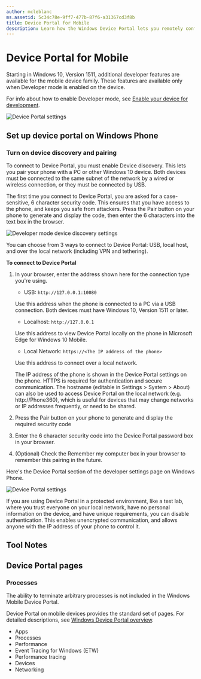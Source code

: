 ```yaml
---
author: mcleblanc
ms.assetid: 5c34c78e-9ff7-477b-87f6-a31367cd3f8b
title: Device Portal for Mobile
description: Learn how the Windows Device Portal lets you remotely configure and manage your mobile device.
---
```

# Device Portal for Mobile

Starting in Windows 10, Version 1511, additional developer features are available for the mobile device family. These features are available only when Developer mode is enabled on the device.

For info about how to enable Developer mode, see [Enable your device for development](../get-started/enable-your-device-for-development.md).

![Device Portal settings](images/device-portal/mob-dev-mode-options.png)

## Set up device portal on Windows Phone

### Turn on device discovery and pairing

To connect to Device Portal, you must enable Device discovery. This lets you pair your phone with a PC or other Windows 10 device. Both devices must be connected to the same subnet of the network by a wired or wireless connection, or they must be connected by USB.

The first time you connect to Device Portal, you are asked for a case-sensitive, 6 character security code. This ensures that you have access to the phone, and keeps you safe from attackers. Press the Pair button on your phone to generate and display the code, then enter the 6 characters into the text box in the browser.

![Developer mode device discovery settings](images/device-portal/mob-dev-mode-pairing.png)

You can choose from 3 ways to connect to Device Portal: USB, local host, and over the local network (including VPN and tethering).

**To connect to Device Portal**

1. In your browser, enter the address shown here for the connection type you're using.

    - USB: `http://127.0.0.1:10080`

    Use this address when the phone is connected to a PC via a USB connection. Both devices must have Windows 10, Version 1511 or later.
    
    - Localhost: `http://127.0.0.1`

    Use this address to view Device Portal locally on the phone in Microsoft Edge for Windows 10 Mobile.
    
    - Local Network: `https://<The IP address of the phone>`

    Use this address to connect over a local network.

    The IP address of the phone is shown in the Device Portal settings on the phone. HTTPS is required for authentication and secure communication. The hostname (editable in Settings > System > About) can also be used to access Device Portal on the local network (e.g. http://Phone360), which is useful for devices that may change networks or IP addresses frequently, or need to be shared. 

2. Press the Pair button on your phone to generate and display the required security code

3. Enter the 6 character security code into the Device Portal password box in your browser.

4. (Optional) Check the Remember my computer box in your browser to remember this pairing in the future.

Here's the Device Portal section of the developer settings page on Windows Phone.

![Device Portal settings](images/device-portal/mob-dev-mode-portal.png)

If you are using Device Portal in a protected environment, like a test lab, where you trust everyone on your local network, have no personal information on the device, and have unique requirements, you can disable authentication. This enables unencrypted communication, and allows anyone with the IP address of your phone to control it.

## Tool Notes

## Device Portal pages
### Processes

The ability to terminate arbitrary processes is not included in the Windows Mobile Device Portal. 

Device Portal on mobile devices provides the standard set of pages. For detailed descriptions, see [Windows Device Portal overview](device-portal.md).

- Apps
- Processes
- Performance
- Event Tracing for Windows (ETW)
- Performance tracing
- Devices
- Networking
